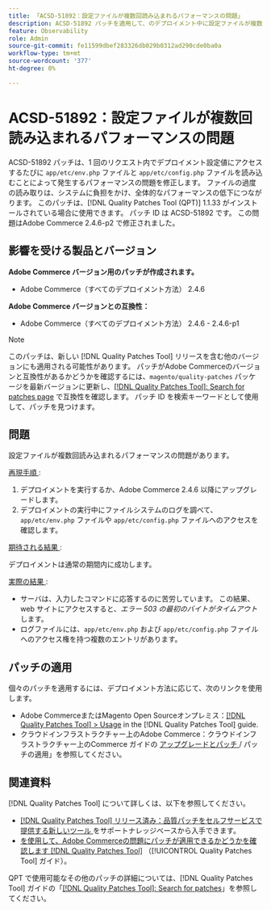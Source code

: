 ```yaml
---
title: 「ACSD-51892：設定ファイルが複数回読み込まれるパフォーマンスの問題」
description: ACSD-51892 パッチを適用して、のデプロイメント中に設定ファイルが複数回読み込まれるAdobe Commerceのパフォーマンスの問題を修正してください。
feature: Observability
role: Admin
source-git-commit: fe11599dbef283326db029b0312ad290cde0ba0a
workflow-type: tm+mt
source-wordcount: '377'
ht-degree: 0%

---
```


# ACSD-51892：設定ファイルが複数回読み込まれるパフォーマンスの問題

ACSD-51892 パッチは、1 回のリクエスト内でデプロイメント設定値にアクセスするたびに `app/etc/env.php` ファイルと `app/etc/config.php` ファイルを読み込むことによって発生するパフォーマンスの問題を修正します。 ファイルの過度の読み取りは、システムに負担をかけ、全体的なパフォーマンスの低下につながります。 このパッチは、[!DNL Quality Patches Tool (QPT)] 1.1.33 がインストールされている場合に使用できます。 パッチ ID は ACSD-51892 です。 この問題はAdobe Commerce 2.4.6-p2 で修正されました。

## 影響を受ける製品とバージョン

**Adobe Commerce バージョン用のパッチが作成されます。**

* Adobe Commerce（すべてのデプロイメント方法） 2.4.6

**Adobe Commerce バージョンとの互換性：**

* Adobe Commerce（すべてのデプロイメント方法） 2.4.6 - 2.4.6-p1

>[!NOTE]
>
>このパッチは、新しい [!DNL Quality Patches Tool] リリースを含む他のバージョンにも適用される可能性があります。 パッチがAdobe Commerceのバージョンと互換性があるかどうかを確認するには、`magento/quality-patches` パッケージを最新バージョンに更新し、[[!DNL Quality Patches Tool]: Search for patches page](https://experienceleague.adobe.com/tools/commerce-quality-patches/index.html?lang=ja) で互換性を確認します。 パッチ ID を検索キーワードとして使用して、パッチを見つけます。

## 問題

設定ファイルが複数回読み込まれるパフォーマンスの問題があります。

<u> 再現手順 </u>:

1. デプロイメントを実行するか、Adobe Commerce 2.4.6 以降にアップグレードします。
1. デプロイメントの実行中にファイルシステムのログを調べて、`app/etc/env.php` ファイルや `app/etc/config.php` ファイルへのアクセスを確認します。

<u> 期待される結果 </u>:

デプロイメントは通常の期間内に成功します。

<u> 実際の結果 </u>:

* サーバは、入力したコマンドに応答するのに苦労しています。 この結果、web サイトにアクセスすると、*エラー 503 の最初のバイトがタイムアウト* します。
* ログファイルには、`app/etc/env.php` および `app/etc/config.php` ファイルへのアクセス権を持つ複数のエントリがあります。

## パッチの適用

個々のパッチを適用するには、デプロイメント方法に応じて、次のリンクを使用します。

* Adobe CommerceまたはMagento Open Sourceオンプレミス：[[!DNL Quality Patches Tool] > Usage](/help/tools/quality-patches-tool/usage.md) in the [!DNL Quality Patches Tool] guide.
* クラウドインフラストラクチャー上のAdobe Commerce：クラウドインフラストラクチャー上のCommerce ガイドの [ アップグレードとパッチ ](https://experienceleague.adobe.com/docs/commerce-cloud-service/user-guide/develop/upgrade/apply-patches.html?lang=ja)/ パッチの適用」を参照してください。

## 関連資料

[!DNL Quality Patches Tool] について詳しくは、以下を参照してください。

* [[!DNL Quality Patches Tool]  リリース済み：品質パッチをセルフサービスで提供する新しいツール ](https://experienceleague.adobe.com/ja/docs/commerce-knowledge-base/kb/announcements/commerce-announcements/magento-quality-patches-released-new-tool-to-self-serve-quality-patches) をサポートナレッジベースから入手できます。
* [ を使用して、Adobe Commerceの問題にパッチが適用できるかどうかを確認します  [!DNL Quality Patches Tool]](/help/tools/quality-patches-tool/patches-available-in-qpt/check-patch-for-magento-issue-with-magento-quality-patches.md) （[!UICONTROL Quality Patches Tool] ガイド）。


QPT で使用可能なその他のパッチの詳細については、[!DNL Quality Patches Tool] ガイドの「[[!DNL Quality Patches Tool]: Search for patches](https://experienceleague.adobe.com/tools/commerce-quality-patches/index.html?lang=ja)」を参照してください。

